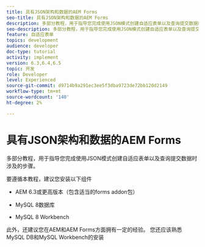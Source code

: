 ```yaml
---
title: 具有JSON架构和数据的AEM Forms
seo-title: 具有JSON架构和数据的AEM Forms
description: 多部分教程，用于指导您完成使用JSON模式创建自适应表单以及查询提交数据时涉及的步骤。
seo-description: 多部分教程，用于指导您完成使用JSON模式创建自适应表单以及查询提交数据时涉及的步骤。
feature: 自适应表单
topics: development
audience: developer
doc-type: tutorial
activity: implement
version: 6.3,6.4,6.5
topic: 开发
role: Developer
level: Experienced
source-git-commit: d9714b9a291ec3ee5f3dba9723de72bb120d2149
workflow-type: tm+mt
source-wordcount: '140'
ht-degree: 2%

---
```



# 具有JSON架构和数据的AEM Forms

多部分教程，用于指导您完成使用JSON模式创建自适应表单以及查询提交数据时涉及的步骤。

要遵循本教程，建议您安装以下组件

* AEM 6.3或更高版本（包含适当的forms addon包）

* MySQL 8数据库

* MySQL 8 Workbench

此外，还建议您在AEM和AEM Forms方面拥有一定的经验。 您还应该熟悉MySQL DB和MySQL Workbench的安装


